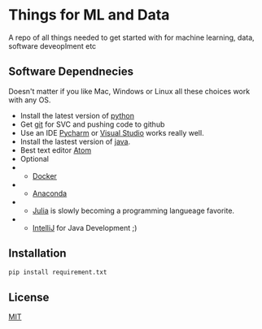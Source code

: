 # Things for ML and Data
A repo of all things needed to get started with for machine learning, data, software deveoplment etc

## Software Dependnecies
Doesn't matter if you like Mac, Windows or Linux all these choices work with any OS.
- Install the latest version of [python](https://www.python.org/downloads/)
- Get [git](https://git-scm.com/) for SVC and pushing code to github
- Use an IDE [Pycharm](https://www.jetbrains.com/pycharm/) or [Visual Studio](https://code.visualstudio.com/download) works really well.
- Install the lastest version of [java](https://www.java.com/download/ie_manual.jsp).
- Best text editor [Atom](https://atom.io/) 
- Optional
- - [Docker](https://docs.docker.com/get-docker/)
- - [Anaconda](https://www.anaconda.com/products/individual-d)
- - [Julia](https://julialang.org/) is slowly becoming a programming langueage favorite. 
- - [IntelliJ](https://www.jetbrains.com/idea/) for Java Development ;)

## Installation
```bash
pip install requirement.txt
```

## License
[MIT](https://choosealicense.com/licenses/mit/)
